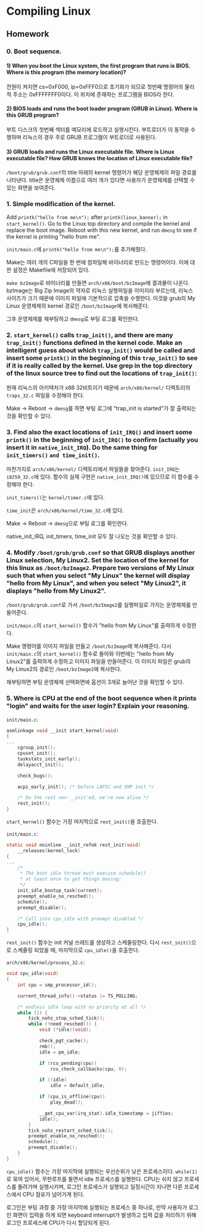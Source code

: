 # Compiling Linux

## Homework

### 0. Boot sequence.

#### 1) When you boot the Linux system, the first program that runs is BIOS. Where is this program (the memory location)?

전원이 켜지면 cs=0xF000, ip=0xFFF0으로 초기화가 되므로 첫번째 명령어의 물리적 주소는 0xFFFFFFF0이다.
이 위치에 존재하는 프로그램을 BIOS라 한다.

#### 2) BIOS loads and runs the boot loader program (GRUB in Linux). Where is this GRUB program?

부트 디스크의 첫번째 섹터를 메모리에 로드하고 실행시킨다.
부트로더가 이 동작을 수행하며 리눅스의 경우 주로 GRUB 프로그램이 부트로더로 사용된다.

#### 3) GRUB loads and runs the Linux executable file. Where is Linux executable file? How GRUB knows the location of Linux executable file?

`/boot/grub/grub.conf`의 title 아래의 kernel 명령어가 해당 운영체제의 파일 경로를 나타낸다.
title은 운영체제 이름으로 여러 개가 있다면 사용자가 운영체제를 선택할 수 있는 화면을 보여준다.

### 1. Simple modification of the kernel.

Add `printk("hello from me\n");` after `printk(linux_banner);` in `start_kernel()`.
Go to the Linux top directory and compile the kernel and replace the boot image.
Reboot with this new kernel, and run `dmesg` to see if the kernel is printing "hello from me".

`init/main.c`에 `printk("hello from me\n");`를 추가해줬다.
  
Make는 여러 개의 C파일을 한 번에 컴파일해 바이너리로 만드는 명령어이다.
이에 대한 설정은 Makefile에 저장되어 있다.

`make bzImage`로 바이너리를 만들면 `arch/x86/boot/bzImage`에 결과물이 나온다.
bzImage는 Big Zip Image의 약자로 리눅스 실행파일을 이미지라 부르는데, 리눅스 사이즈가 크기 때문에 이미지 파일에 기본적으로 압축을 수행한다.
이것을 grub의 My Linux 운영체제의 kernel 경로인 `/boot/bzImage`에 복사해준다.

그후 운영체제를 재부팅하고 `dmesg`로 부팅 로그를 확인한다.

### 2. `start_kernel()` calls `trap_init()`, and there are many `trap_init()` functions defined in the kernel code. Make an intelligent guess about which `trap_init()` would be called and insert some `printk()` in the beginning of this `trap_init()` to see if it is really called by the kernel. Use grep in the top directory of the linux source tree to find out the locations of `trap_init()`:

현재 리눅스의 아키텍처가 x86 32비트이기 때문에 `arch/x86/kernel/` 디렉토리의 `traps_32.c` 파일을 수정해야 한다.

Make -> Reboot -> `dmesg`를 하면 부팅 로그에 "trap_init is started"가 잘 출력되는 것을 확인할 수 있다.

### 3. Find also the exact locations of `init_IRQ()` and insert some `printk()` in the beginning of `init_IRQ()` to confirm (actually you insert it in `native_init_IRQ`). Do the same thing for `init_timers()` `and time_init()`.

마찬가지로 `arch/x86/kernel/` 디렉토리에서 파일들을 찾아준다. `init_IRQ`는 `i8259_32.c`에 있다. 함수의 실제 구현은 `native_init_IRQ()`에 있으므로 이 함수를 수정해야 한다.

`init_timers()`는 `kernel/timer.c`에 있다.

`time_init`은 `arch/x86/kernel/time_32.c`에 있다.

Make -> Reboot -> `dmesg`으로 부팅 로그를 확인한다.

native_init_IRQ, init_timers, time_init 모두 잘 나오는 것을 확인할 수 있다.

### 4. Modify `/boot/grub/grub.conf` so that GRUB displays another Linux selection, My Linux2. Set the location of the kernel for this linux as `/boot/bzImage2`. Prepare two versions of My Linux such that when you select "My Linux" the kernel will display "hello from My Linux", and when you select "My Linux2", it displays "hello from My Linux2".

`/boot/grub/grub.conf`로 가서 `/boot/bzImage2`를 실행파일로 가지는 운영체제를 만들어준다.

`init/main.c`의 `start_kernel()` 함수가 "hello from My Linux"를 출력하게 수정한다.

Make 명령어를 이미지 파일을 만들고 `/boot/bzImage`에 복사해준다.
다시 `init/main.c`의 `start_kernel()` 함수로 돌아와 이번에는 "hello from My Linux2"를 출력하게 수정하고 이미지 파일을 만들어준다.
이 이미지 파일은 grub의 My Linux2의 경로인 `/boot/bzImage2`에 복사한다.

재부팅하면 부팅 운영체제 선택화면에 옵션이 3개로 늘어난 것을 확인할 수 있다.

### 5. Where is CPU at the end of the boot sequence when it prints "login" and waits for the user login? Explain your reasoning.

`init/main.c`:

```c
asmlinkage void __init start_kernel(void)
{
...
    cgroup_init();
    cpuset_init();
    taskstats_init_early();
    delayacct_init();

    check_bugs();

    acpi_early_init(); /* before LAPIC and SMP init */

    /* Do the rest non-__init'ed, we're now alive */
    rest_init();
}
```

`start_kernel()` 함수는 가장 마지막으로 `rest_init()`을 호출한다.

`init/main.c`:

```c
static void noinline __init_refok rest_init(void)
    __releases(kernel_lock)
{
...
    /*
     * The boot idle thread must execute schedule()
     * at least once to get things moving:
     */
    init_idle_bootup_task(current);
    preempt_enable_no_resched();
    schedule();
    preempt_disable();

    /* Call into cpu_idle with preempt disabled */
    cpu_idle();
}
```

`rest_init()` 함수는 init 커널 쓰레드를 생성하고 스케줄링한다.
다시 `rest_init()`으로 스케줄링 되었을 때, 마지막으로 `cpu_idle()`을 호출한다.

`arch/x86/kernel/process_32.c`:

```c
void cpu_idle(void)
{
    int cpu = smp_processor_id();

    current_thread_info()->status |= TS_POLLING;

    /* endless idle loop with no priority at all */
    while (1) {
        tick_nohz_stop_sched_tick();
        while (!need_resched()) {
            void (*idle)(void);

            check_pgt_cache();
            rmb();
            idle = pm_idle;

            if (rcu_pending(cpu))
                rcu_check_callbacks(cpu, 0);

            if (!idle)
                idle = default_idle;

            if (cpu_is_offline(cpu))
                play_dead();

            __get_cpu_var(irq_stat).idle_timestamp = jiffies;
            idle();
        }
        tick_nohz_restart_sched_tick();
        preempt_enable_no_resched();
        schedule();
        preempt_disable();
    }
}
```

`cpu_idle()` 함수는 가장 마지막에 실행되는 우선순위가 낮은 프로세스이다.
`while(1)`로 묶여 있어서, 무한루프를 돌면서 idle 프로세스를 실행한다.
CPU는 쉬지 않고 프로세스를 돌려가며 실행시키며, 로그인 프로세스가 실행되고 일정시간이 지나면 다른 프로세스에서 CPU 점유가 넘어가게 된다.

로그인은 부팅 과정 중 가장 마지막에 실행되는 프로세스 중 하나로, 만약 사용자가 로그인 화면이 입력을 하게 되면 keyboard interrupt가 발생하고 입력 값을 처리하기 위해 로그인 프로세스에 CPU가 다시 할당되게 된다.
